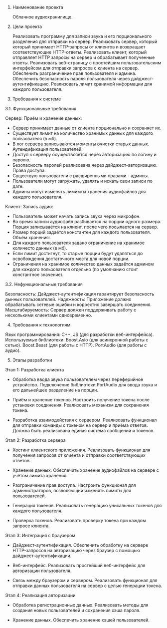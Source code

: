 1. Наименование проекта

     Облачное аудиохранилище.  

2. Цели проекта

     Реализовать программу для записи звука и его порционального разделения для отправки на сервер.
     Реализовать сервер, который который принимает HTTP-запросы от клиентов и возвращает соответствующие HTTP-ответы.
     Реализовать клиент, который отправляет HTTP запросы на сервер и обрабатывает полученные ответы.
     Реализовать веб-страницу с простейшим пользовательским интерфейсом для отправки запросов с клиента на сервер.
     Обеспечить разграничение прав пользователя и админа.
     Обеспечить безопасность пароля пользователя через дайджест-аутентификацию.
     Реализовать лимит хранимой информации для каждого пользователя.
	
3. Требования к системе

3.1. Функциональные требования

Сервер:
Приём и хранение данных:
- Сервер принимает данные от клиента порционально и сохраняет их.
- Существует лимит на количество хранимых данных для каждого пользователя (в мб).
- В лог сервера записываются моменты очистки старых данных.
Аутендификация пользователей:
- Доступ к серверу осуществляется через авторизацию по логину и паролю.
- Безопасность паролей реализована через дайджест-авторизацию.
Права доступа:
- Существую пользователи с расширенными правами - админы.
- Пользователи могут загружать, удалять и искать свои записи по дате. 
- Админы могут изменять лимимты хранения аудиофайлов для каждого пользователя.

Клиент:
Запись аудио:
- Пользователь может начать запись звука через микрофон.
- Во время записи аудиофайл разбивается на порции одного размера. Порция записываётся на клиент, после чего посылается на сервер.
- Размер порций задаётся константен для каждого пользователя.
Объём хранения:
- Для каждого пользователя задано ограничение на хранимое количесто данных (в мб).
- Если лимит достигнут, то старые порции будут удаляться до освобождения достаточного места для новой порции.
- Ограничения на хранимое количество данных задаётся админом для каждого пользователя отдельно (по умолчанию стоит константное значение).


3.2. Нефункциональные требования

Безопасность:
Дайджест-аутентификация гарантирует безопасность дынных пользователей.
Надежность:
Приложение должно обрабатывать сетевые ошибки и корректно завершать соединения.
Масштабируемость:
Сервер должен поддерживать работу с несколькими клиентами одновременно.

4. Требования к технологиям

Язык программирования: C++, JS (для разработки веб-интерфейса).
Используемые библиотеки:
    Boost.Asio (для асинхронной работы с сетью).
    Boost.Beast (для работы с HTTP).
   	PortAudio (для работы с аудио).

5. Этапы разработки
	
Этап 1: Разработка клиента

- Обработка ввода звука пользователем через переферийное устройство.
Подключение библиотеки PortAudio для ввода звука и его дальнейшее разделение на порции.

- Приём и хранение токенов.
Настроить получение токена после установки соединения. Реализовать механизм для сохранения токена.

- Разработка взаимодействия с сервером.
Реализовать функционал для отправки команды с токеном на сервер и приёма ответов. Должна быть реализована единая система сообщений и токенов.
    
Этап 2: Разработка сервера

- Хостинг клиентского приложения.
Реализовать функционал для получения запросов от клиента и отправки соответствующих ответов.

- Хранение данных.
Обеспечить хранение аудиофайлов на сервере с учётом лимита хранения.

- Разграничение прав доступа.
Настроить функционал для администраторов, позволяющий изменять лимиты для пользователей.

- Генерация токенов.
Реализовать генерацию уникальных токенов для каждого пользователя.

- Проверка токенов.
Реализовать проверку токена при каждом запросе клиента.

Этап 3: Интеграция с браузером

- Дайджест-аутентификация.
Обеспечить обработку на сервере HTTP-запросов на авторизацию через браузер с помощью дайджест-аутентификации.

- Веб-интерфейс.
Реализовать простейший веб-интерфейс для авторизации пользователя.

- Связь между браузером и сервером.
Реализовать функционал для отправки данных пользователя на сервер с целью генерации токена.

Этап 4: Реализация авторизации

- Обработка регистрационных данных.
Реализовать методы для создания новых пользователей и сохранения хэша пароля.

- Хранение данных.
Обеспечить хранение хэшей пользователей. 

